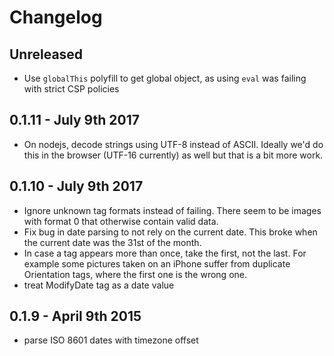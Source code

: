 # Changelog

## Unreleased

- Use `globalThis` polyfill to get global object, as using `eval` was failing with strict CSP policies

## 0.1.11 - July 9th 2017

- On nodejs, decode strings using UTF-8 instead of ASCII. Ideally we'd do this in the browser (UTF-16 currently) as well but that is a bit more work.

## 0.1.10 - July 9th 2017

- Ignore unknown tag formats instead of failing. There seem to be images with format 0 that otherwise contain valid data.
- Fix bug in date parsing to not rely on the current date. This broke when the current date was the 31st of the month.
- In case a tag appears more than once, take the first, not the last. For example some pictures taken on an iPhone suffer from duplicate Orientation tags, where the first one is the wrong one.
- treat ModifyDate tag as a date value

## 0.1.9 - April 9th 2015

- parse ISO 8601 dates with timezone offset
